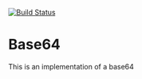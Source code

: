 [![Build Status](https://travis-ci.org/nttlman23/Base64.svg?branch=master)](https://travis-ci.org/nttlman23/Base64)

# Base64
This is an implementation of a base64
